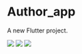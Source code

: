 # Author_app

A new Flutter project.

<img src="https://user-images.githubusercontent.com/113766592/210045719-5ee58b97-8edc-4a6e-96a3-204b8b174550.jpg" style="450px">
<img src="https://user-images.githubusercontent.com/113766592/210045721-8713d1d5-55bf-4d37-ac01-bf9f4e03805e.jpg" style="450px">
<img src="https://user-images.githubusercontent.com/113766592/210045722-b5d471c1-5520-4417-b436-f419417c3069.jpg" style="450px">

